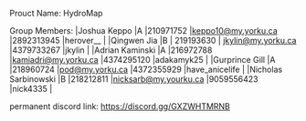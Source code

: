 Prouct Name: HydroMap

Group Members:
|Joshua Keppo |A |210971752 |keppo10@my.yorku.ca |2892313945 |herover__ | 
|Qingwen Jia |B | 219193630 | jkylin@my.yorku.ca |4379733267 |jkylin |
|Adrian Kaminski |A |216972788 |kamiadri@my.yorku.ca  |4374295120 |adakamyk25 |
|Gurprince Gill |A |218960724 |pod@my.yorku.ca |4372355929 |have_anicelife |
|Nicholas Sarbinowski |B |218212811 |nicksarb@my.yourku.ca |9059556423 |nick4335 |

permanent discord link: https://discord.gg/GXZWHTMRNB

